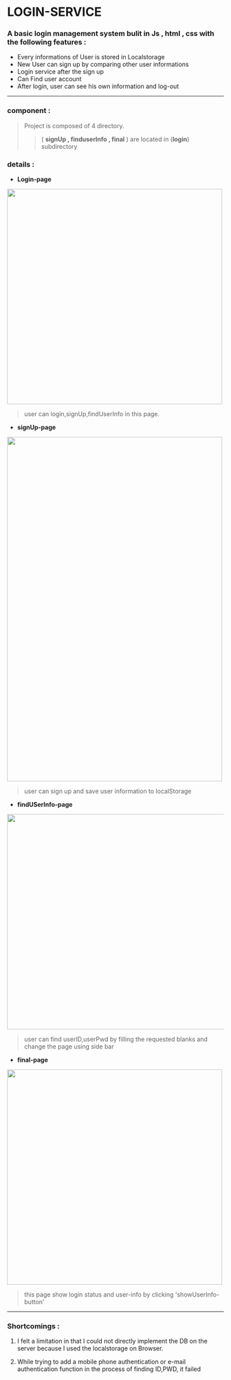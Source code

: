 # LOGIN-SERVICE

### A basic login management system bulit in Js , html , css with the following features :


* Every informations of User is stored in Localstorage 
* New User can sign up by comparing other user informations
* Login service after the sign up
* Can Find user account
* After login, user can see his own information and log-out


-----------------------------------

### component :
  
> Project is composed of 4 directory.
> > ( **signUp , finduserInfo , final** ) are located in (**login**) subdirectory


### details :

* **Login-page** 
  
<div>
  <img width = "500px" height= "500px" src ="https://user-images.githubusercontent.com/40168455/99412584-422bb480-2938-11eb-9129-7db4ba52c106.png">
</div>  
  
  
  
> user can login,signUp,findUserInfo in this page.  
  
* **signUp-page**
  
<div>
<img width = "500px" height= "800px" src ="https://user-images.githubusercontent.com/40168455/99418374-4e1a7500-293e-11eb-9d85-4e0817d42e8e.png">
</div>  
  
  
  
> user can sign up and save user information to localStorage  
  
  
* **findUSerInfo-page**
  
<div>
<img width = "800px" height= "500px" src ="https://user-images.githubusercontent.com/40168455/99418386-51adfc00-293e-11eb-89f5-fbe1ce045cd9.png">
</div>
  
  
  
> user can find userID,userPwd by filling the requested blanks and change the page using side bar
  
  
 * **final-page**
   
<div>
<img width = "500px" height= "500px" src ="https://user-images.githubusercontent.com/40168455/99418690-a2255980-293e-11eb-95d7-e7fa015b28eb.jpg">
</div>
  
  
  
> this page show login status and user-info by clicking 'showUserInfo-button'
  
  
  
  

-----------------------------------

### Shortcomings :
  
  
 1. I felt a limitation in that I could not directly implement the DB on the server because I used the localstorage on Browser.
 
 2. While trying to add a mobile phone authentication or e-mail authentication function in the process of finding ID,PWD, it failed
